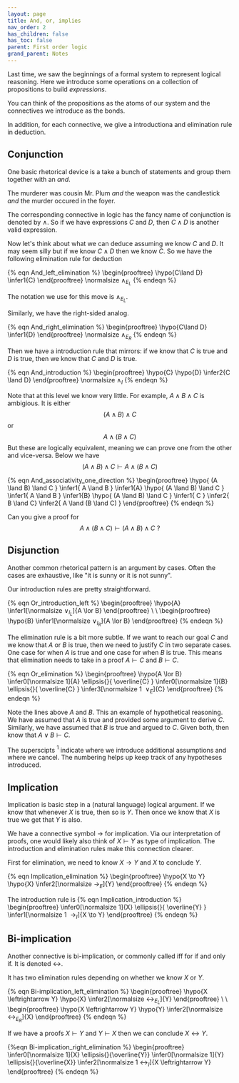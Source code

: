 ```yaml
---
layout: page
title: And, or, implies
nav_order: 2
has_children: false
has_toc: false
parent: First order logic
grand_parent: Notes
---
```


Last time, we saw the beginnings of a formal system to 
represent logical reasoning. Here we introduce some operations 
on a collection of propositions to build *expressions*. 

You can think of the propositions as the atoms of our system and 
the connectives we introduce as the bonds. 

In addition, for each connective, we give a introductiona and elimination 
rule in deduction. 

## Conjunction 

One basic rhetorical device is a take a bunch of statements and group 
them together with an *and*. 

The murderer was cousin Mr. Plum *and* the weapon was the candlestick *and* 
the murder occured in the foyer. 

The corresponding connective in logic has the fancy name of conjunction is 
denoted by $\land$. So if we have expressions $C$ and $D$, then 
$C \land D$ is another valid expression.

Now let's think about what we can deduce assuming we know $C$ and $D$. It may 
seem silly but if we know $C \land D$ then we know $C$. So we have the following 
elimination rule for deduction 

{% eqn And_left_elimination %}
\begin{prooftree}
\hypo{C\land D} 
\infer1{C} 
\end{prooftree}
\normalsize $\land_{E_L}$
{% endeqn %}

The notation we use for this move is $\land_{E_L}$.

Similarly, we have the right-sided analog. 

{% eqn And_right_elimination %}
\begin{prooftree}
\hypo{C\land D} 
\infer1{D} 
\end{prooftree}
\normalsize $\land_{E_R}$
{% endeqn %}

Then we have a introduction rule that mirrors: if we know that $C$ is true and $D$ 
is true, then we know that $C$ and $D$ is true. 

{% eqn And_introduction %}
\begin{prooftree}
\hypo{C}
\hypo{D}
\infer2{C \land D}
\end{prooftree}
\normalsize $\land_I$
{% endeqn %}

Note that at this level we know very little. For example, $A \land B \land C$ is 
ambigious. It is either 
$$
(A \land B) \land C 
$$
or
$$
A \land (B \land C)
$$
But these are logically equivalent, meaning we can prove one from the other and vice-versa. 
Below we have 
$$
(A \land B) \land C \vdash A \land (B \land C)
$$

{% eqn And_associativity_one_direction %}
\begin{prooftree}
\hypo{ (A \land B) \land C } \infer1{ A \land B } \infer1{A}
\hypo{ (A \land B) \land C } \infer1{ A \land B } \infer1{B}
\hypo{ (A \land B) \land C } \infer1{ C }
\infer2{ B \land C}
\infer2{ A \land (B \land C) }
\end{prooftree}
{% endeqn %}

Can you give a proof for 
$$
A \land (B \land C) \vdash (A \land B) \land C ~?
$$

## Disjunction 

Another common rhetorical pattern is an argument by cases. Often the cases are exhaustive, like 
"it is sunny or it is not sunny". 

Our introduction rules are pretty straightforward. 

{% eqn Or_introduction_left %}
\begin{prooftree}
\hypo{A} 
\infer1[\normalsize $\lor_{I_L}$]{A \lor B}
\end{prooftree} \ \ 
\begin{prooftree}
\hypo{B} 
\infer1[\normalsize $\lor_{I_R}$]{A \lor B}
\end{prooftree}
{% endeqn %}

The elimination rule is a bit more subtle.
If we want to reach our goal $C$ and we know that $A$ or $B$ is true, then we need to 
justify $C$ in two separate cases. One case for when $A$ is true and one case for 
when $B$ is true. This means that elimination needs to take in a proof $A \vdash C$ and 
$B \vdash C$. 

{% eqn Or_elimination %}
\begin{prooftree}
\hypo{A \lor B} 
\infer0[\normalsize 1]{A} \ellipsis{}{ \overline{C} }
\infer0[\normalsize 1]{B} \ellipsis{}{ \overline{C} }
\infer3[\normalsize 1 $~\lor_E$]{C}
\end{prooftree}
{% endeqn %}

Note the lines above $A$ and $B$. This an example of hypothetical reasoning. We have assumed 
that $A$ is true and provided some argument to derive $C$. Similarly, we have assumed that
$B$ is true and argued to $C$. Given both, then know that $A \lor B \vdash C$. 

The superscipts ${}^1$ indicate where we introduce additional assumptions and where we cancel. 
The numbering helps up keep track of any hypotheses introduced. 

## Implication 

Implication is basic step in a (natural language) logical argument. If we know that whenever 
$X$ is true, then so is $Y$. Then once we know that $X$ is true we get that $Y$ is also. 

We have a connective symbol $\to$ for implication. Via our interpretation of proofs, one 
would likely also think of $X \vdash Y$ as type of implication. The introduction and 
elimination rules make this connection clearer. 

First for elimination, we need to know $X \to Y$ and $X$ to conclude $Y$. 

{% eqn Implication_elimination %}
\begin{prooftree}
\hypo{X \to Y}
\hypo{X}
\infer2[\normalsize $\to_E$]{Y}
\end{prooftree}
{% endeqn %}

The introduction rule is 
{% eqn Implication_introduction %}
\begin{prooftree}
\infer0[\normalsize 1]{X} 
\ellipsis{}{ \overline{Y} }
\infer1[\normalsize 1 $~\to_I$]{X \to Y}
\end{prooftree}
{% endeqn %}

## Bi-implication

Another connective is bi-implication, or commonly called iff for if and only if. It is denoted 
$\leftrightarrow$. 

It has two elimination rules depending on whether we know $X$ or $Y$.

{% eqn Bi-implication_left_elimination %}
\begin{prooftree}
\hypo{X \leftrightarrow Y}
\hypo{X}
\infer2[\normalsize $\leftrightarrow_{E_L}$]{Y}
\end{prooftree} \ \ 
\begin{prooftree}
\hypo{X \leftrightarrow Y}
\hypo{Y}
\infer2[\normalsize $\leftrightarrow_{E_R}$]{X}
\end{prooftree}
{% endeqn %}

If we have a proofs $X \vdash Y$ and $Y \vdash X$ then we can conclude $X \leftrightarrow Y$.

{%eqn Bi-implication_right_elimination %}
\begin{prooftree}
\infer0[\normalsize 1]{X}
\ellipsis{}{\overline{Y}}
\infer0[\normalsize 1]{Y}
\ellipsis{}{\overline{X}}
\infer2[\normalsize 1 $\leftrightarrow_I$]{X \leftrightarrow Y}
\end{prooftree}
{% endeqn %}
